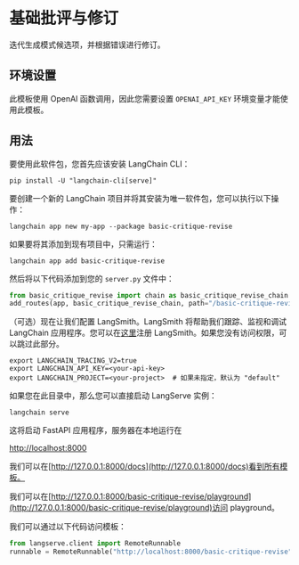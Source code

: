 # 基础批评与修订

迭代生成模式候选项，并根据错误进行修订。

## 环境设置

此模板使用 OpenAI 函数调用，因此您需要设置 `OPENAI_API_KEY` 环境变量才能使用此模板。

## 用法

要使用此软件包，您首先应该安装 LangChain CLI：

```shell
pip install -U "langchain-cli[serve]"
```

要创建一个新的 LangChain 项目并将其安装为唯一软件包，您可以执行以下操作：

```shell
langchain app new my-app --package basic-critique-revise
```

如果要将其添加到现有项目中，只需运行：

```shell
langchain app add basic-critique-revise
```

然后将以下代码添加到您的 `server.py` 文件中：

```python
from basic_critique_revise import chain as basic_critique_revise_chain
add_routes(app, basic_critique_revise_chain, path="/basic-critique-revise")
```

（可选）现在让我们配置 LangSmith。LangSmith 将帮助我们跟踪、监视和调试 LangChain 应用程序。您可以在[这里](https://smith.langchain.com/)注册 LangSmith。如果您没有访问权限，可以跳过此部分。

```shell
export LANGCHAIN_TRACING_V2=true
export LANGCHAIN_API_KEY=<your-api-key>
export LANGCHAIN_PROJECT=<your-project>  # 如果未指定，默认为 "default"
```

如果您在此目录中，那么您可以直接启动 LangServe 实例：

```shell
langchain serve
```

这将启动 FastAPI 应用程序，服务器在本地运行在

[http://localhost:8000](http://localhost:8000)

我们可以在[http://127.0.0.1:8000/docs](http://127.0.0.1:8000/docs)看到所有模板。

我们可以在[http://127.0.0.1:8000/basic-critique-revise/playground](http://127.0.0.1:8000/basic-critique-revise/playground)访问 playground。

我们可以通过以下代码访问模板：

```python
from langserve.client import RemoteRunnable
runnable = RemoteRunnable("http://localhost:8000/basic-critique-revise")
```